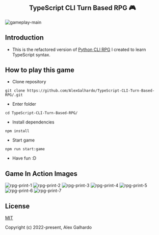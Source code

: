 <br>
<h2 align="center">TypeScript CLI Turn Based RPG 🎮</h2>

![gameplay-main](https://user-images.githubusercontent.com/19540357/166071131-9a046912-c159-44d2-9ccd-4e6de01bee16.png)

## Introduction
- This is the refactored version of [Python CLI RPG](https://github.com/AlexGalhardo/Python-CLI-RPG) I created to learn TypeScript syntax.

## How to play this game
- Clone repository
```
git clone https://github.com/AlexGalhardo/TypeScript-CLI-Turn-Based-RPG/.git
```
- Enter folder
```
cd TypeScript-CLI-Turn-Based-RPG/
```
- Install dependencies
```
npm install
```
- Start game
```
npm run start:game
```
- Have fun :D

## Game In Action Images 
![rpg-print-1](https://user-images.githubusercontent.com/19540357/166070541-186ea5f3-ebc0-4a70-aed5-91a8b1a1539f.png)
![rpg-print-2](https://user-images.githubusercontent.com/19540357/166070546-36dac2ca-ab43-4dc8-8822-887d4391b4e8.png)
![rpg-print-3](https://user-images.githubusercontent.com/19540357/166070551-e805edc7-0516-4c9b-a0df-bb9f2040149b.png)
![rpg-print-4](https://user-images.githubusercontent.com/19540357/166070560-1a944b34-e96d-4265-8198-4678e6de45f2.png)
![rpg-print-5](https://user-images.githubusercontent.com/19540357/166070567-ba387bd0-7711-4194-b36c-cc62dcf96ce7.png)
![rpg-print-6](https://user-images.githubusercontent.com/19540357/166070573-14a37c8d-b3a3-4b10-b9c7-9cc49861bdd6.png)
![rpg-print-7](https://user-images.githubusercontent.com/19540357/166070577-fd3adce2-8447-4630-8057-40abe9023a1a.png)

## License

[MIT](http://opensource.org/licenses/MIT)

Copyright (c) 2022-present, Alex Galhardo
